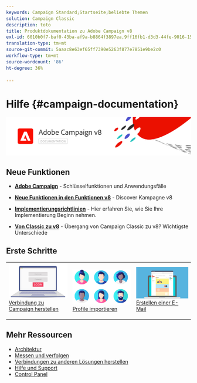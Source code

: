 ```yaml
---
keywords: Campaign Standard;Startseite;beliebte Themen
solution: Campaign Classic
description: toto
title: Produktdokumentation zu Adobe Campaign v8
exl-id: 6010b0f7-baf0-43ba-af9a-b8864f3897ea,9ff16fb1-d3d3-44fe-9016-15abffdbc74e
translation-type: tm+mt
source-git-commit: 5aaac8e63ef65ff7390e5263f877e7851e9be2c0
workflow-type: tm+mt
source-wordcount: '86'
ht-degree: 36%

---
```


# Hilfe {#campaign-documentation}

![](assets/banner-documentationv8.png)

## Neue Funktionen

* **[Adobe Campaign](start/get-started.md)**  - Schlüsselfunktionen und Anwendungsfälle

* **[Neue Funktionen in den Funktionen v8](start/whats-new.md)** - Discover Kampagne v8

* **[Implementierungsrichtlinien](start/implement.md)**   - Hier erfahren Sie, wie Sie Ihre Implementierung Beginn nehmen.

* **[Von Classic zu v8](start/capability-matrix.md)** - Übergang von Campaign Classic zu v8? Wichtigste Unterschiede

## Erste Schritte

<table>
<tr>
  <td valign="bottom">
    <a href="start/connect.md">
      <img alt="Verbinden" src="start/assets/do-not-localize/login.jpeg"/>
    </a>
    <div>
    <a href="start/connect.md">Verbindung zu Campaign herstellen</a>
    </div>
    <br>
  </td>

<td valign="bottom">
      <a href="start/import.md">
       <img alt="Import" src="start/assets/do-not-localize/profiles.jpeg" />
       </a>
    <div><a href="start/import.md">Profile importieren</a>
    </div>
    <br>
  </td>
  <td valign="bottom">
    <a href="start/create-message.md">
      <img alt="E-Mail" src="start/assets/do-not-localize/email-design.jpeg" />
    </a>
    <div>
    <a href="start/create-message.md">Erstellen einer E-Mail</a>
    </div>
    <br>
  </td>
</tr>
</table>

## Mehr Ressourcen

* [Architektur](dev/architecture.md)
* [Messen und verfolgen](start/reporting.md)
* [Verbindungen zu anderen Lösungen herstellen](connect/integration.md)
* [Hilfe und Support](start/support.md)
* [Control Panel](https://experienceleague.adobe.com/docs/control-panel/using/control-panel-home.html?lang=de)
